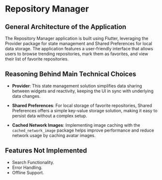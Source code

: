 # Repository Manager

## General Architecture of the Application

The Repository Manager application is built using Flutter, leveraging the Provider package for state management and Shared Preferences for local data storage. The application features a user-friendly interface that allows users to browse trending repositories, mark them as favorites, and view their list of favorite repositories.

## Reasoning Behind Main Technical Choices

- **Provider**: This state management solution simplifies data sharing between widgets and reactivity, keeping the UI in sync with underlying data changes.

- **Shared Preferences**: For local storage of favorite repositories, Shared Preferences offers a simple key-value storage solution, making it easy to persist data without a complex setup.

- **Cached Network Images**: Implementing image caching with the `cached_network_image` package helps improve performance and reduce network usage by caching avatar images.

## Features Not Implemented

- Search Functionality.
- Error Handling.
- Offline Support.


